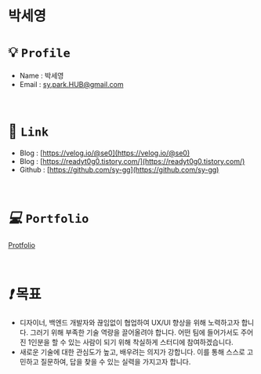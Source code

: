 # 박세영


# 💡 `Profile`
- Name : 박세영
- Email : sy.park.HUB@gmail.com

<br>

# 📑 `Link`

- Blog : [https://velog.io/@se0](https://velog.io/@se0)
- Blog : [https://readyt0g0.tistory.com/](https://readyt0g0.tistory.com/)
- Github : [https://github.com/sy-gg](https://github.com/sy-gg)


<br> 

# *💻* `Portfolio`

[Protfolio](https://www.notion.so/e9da2b6f28ed44efba3e989cf7e9aac3)

<br>

# *❗* 목표 
- 디자이너, 백엔드 개발자와 끊임없이 협업하여 UX/UI 향상을 위해 노력하고자 합니다. 그러기 위해 부족한 기술 역량을 끌어올려야 합니다. 어떤 팀에 들어가서도 주어진 1인분을 할 수 있는 사람이 되기 위해 착실하게 스터디에 참여하겠습니다.
- 새로운 기술에 대한 관심도가 높고, 배우려는 의지가 강합니다. 이를 통해 스스로 고민하고 질문하여, 답을 찾을 수 있는 실력을 가지고자 합니다.